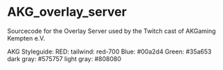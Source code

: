 # AKG_overlay_server
Sourcecode for the Overlay Server used by the Twitch cast of AKGaming Kempten e.V.

AKG Styleguide:
RED: tailwind: red-700
Blue: #00a2d4
Green: #35a653
dark gray: #575757
light gray: #808080
